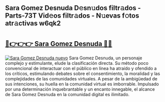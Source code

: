 ## Sara Gomez Desnuda D𝚎sn𝚞dos filtr𝚊dos - Parts-73T Vid𝚎os filtr𝚊dos - N𝚞evas f𝚘tos atr𝚊ctivas w6qk2

# <h2><a href="http://mbblkz4.tromn.icu/?c=Sara+Gomez+Desnuda">🔗👉👉👉 Sara Gomez Desnuda 🔗🔗</a></h2>

[![Sara Gomez Desnuda nuevo](https://i.imgur.com/pEAQMta.gif)](http://mbblkz4.tromn.icu/?c=Sara+Gomez+Desnuda)
Sara Gomez Desnuda, un personaje complejo y estimulante, elude la clasificación directa. Su método poco convencional de interactuar con el público en línea ha atraído y ofendido a los críticos, estimulando debates sobre el consentimiento, la moralidad y las complejidades de las comunidades virtuales. A pesar de la ambigüedad de sus intenciones, su huella en la comunidad virtual es imborrable. Impulsado por una determinación inquebrantable y un encanto innegable, el alcance de Sara Gomez Desnuda en la comunidad digital es ilimitado.
